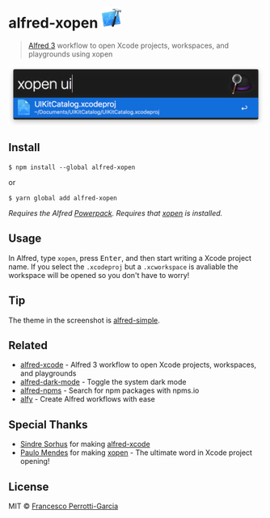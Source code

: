 # alfred-xopen <img src="icon.png" width="40">

> [Alfred 3](https://www.alfredapp.com) workflow to open Xcode projects, workspaces, and playgrounds using xopen

<img src="screenshot.png" width="694">


## Install

```
$ npm install --global alfred-xopen
```

or

```
$ yarn global add alfred-xopen
```


*Requires the Alfred [Powerpack](https://www.alfredapp.com/powerpack/).*
*Requires that [xopen](https://github.com/paulomendes/xopen) is installed.*

## Usage

In Alfred, type `xopen`, press <kbd>Enter</kbd>, and then start writing a Xcode project name. If you select the `.xcodeproj` but a `.xcworkspace` is avaliable the workspace will be opened so you don't have to worry!


## Tip

The theme in the screenshot is [alfred-simple](https://github.com/sindresorhus/alfred-simple).


## Related

- [alfred-xcode](https://github.com/sindresorhus/alfred-xcode) - Alfred 3 workflow to open Xcode projects, workspaces, and playgrounds
- [alfred-dark-mode](https://github.com/sindresorhus/alfred-dark-mode) - Toggle the system dark mode
- [alfred-npms](https://github.com/sindresorhus/alfred-npms) - Search for npm packages with npms.io
- [alfy](https://github.com/sindresorhus/alfy) - Create Alfred workflows with ease

## Special Thanks
- [Sindre Sorhus](https://github.com/sindresorhus) for making [alfred-xcode](https://github.com/sindresorhus/alfred-xcode)
- [Paulo Mendes](https://github.com/paulomendes) for making [xopen](https://github.com/paulomendes/xopen) - The ultimate word in Xcode project opening!


## License

MIT © [Francesco Perrotti-Garcia](https://github.com/fpg1503)